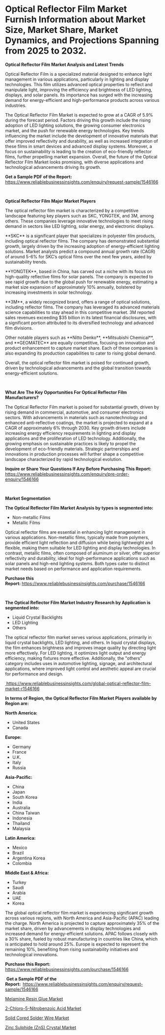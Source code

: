 <p><h1>Optical Reflector Film Market Furnish Information about Market Size, Market Share, Market Dynamics, and Projections Spanning from 2025 to 2032.</h1></p><p><strong>Optical Reflector Film Market Analysis and Latest Trends</strong></p>
<p><p>Optical Reflector Film is a specialized material designed to enhance light management in various applications, particularly in lighting and display technologies. This film utilizes advanced optical properties to reflect and manipulate light, improving the efficiency and brightness of LED lighting, displays, and solar panels. Its importance has surged with the increasing demand for energy-efficient and high-performance products across various industries.</p><p>The Optical Reflector Film Market is expected to grow at a CAGR of 5.9% during the forecast period. Factors driving this growth include the rising adoption of LED lighting solutions, the growing consumer electronics market, and the push for renewable energy technologies. Key trends influencing the market include the development of innovative materials that offer improved reflectivity and durability, as well as increased integration of these films in smart devices and advanced display systems. Moreover, a focus on sustainability is leading to the creation of eco-friendly reflector films, further propelling market expansion. Overall, the future of the Optical Reflector Film Market looks promising, with diverse applications and technological advancements driving its growth.</p></p>
<p><strong>Get a Sample PDF of the Report:&nbsp;</strong> <a href="https://www.reliablebusinessinsights.com/enquiry/request-sample/1546166?utm_campaign=84&utm_medium=2&utm_source=Github&utm_content=ia&utm_term=01022025&utm_id=optical-reflector-film">https://www.reliablebusinessinsights.com/enquiry/request-sample/1546166</a></p>
<p>&nbsp;</p>
<p><strong>Optical Reflector Film Major Market Players</strong></p>
<p><p>The optical reflector film market is characterized by a competitive landscape featuring key players such as SKC, YONGTEK, and 3M, among others. These companies leverage innovative technologies to meet rising demand in sectors like LED lighting, solar energy, and electronic displays.</p><p>**SKC** is a significant player that specializes in polyester film products, including optical reflector films. The company has demonstrated substantial growth, largely driven by the increasing adoption of energy-efficient lighting solutions. Market analysts predict a compound annual growth rate (CAGR) of around 5-6% for SKC’s optical films over the next few years, aided by sustainability trends.</p><p>**YONGTEK**, based in China, has carved out a niche with its focus on high-quality reflective films for solar panels. The company is expected to see rapid growth due to the global push for renewable energy, estimating a market size expansion of approximately 10% annually, bolstered by increasing investments in solar technology.</p><p>**3M**, a widely recognized brand, offers a range of optical solutions, including reflector films. The company has leveraged its advanced materials science capabilities to stay ahead in this competitive market. 3M reported sales revenues exceeding $35 billion in its latest financial disclosures, with a significant portion attributed to its diversified technology and advanced film divisions.</p><p>Other notable players such as **Nitto Denko**, **Mitsubishi Chemical**, and **GEOMATEC** are equally competitive, focusing on innovation and product enhancement to capture market share. Each of these companies is also expanding its production capabilities to cater to rising global demand.</p><p>Overall, the optical reflector film market is poised for continued growth, driven by technological advancements and the global transition towards energy-efficient solutions.</p></p>
<p>&nbsp;</p>
<p><strong>What Are The Key Opportunities For Optical Reflector Film Manufacturers?</strong></p>
<p><p>The Optical Reflector Film market is poised for substantial growth, driven by rising demand in commercial, automotive, and consumer electronics sectors. With advancements in materials such as nanotechnology and enhanced anti-reflective coatings, the market is projected to expand at a CAGR of approximately 6% through 2030. Key growth drivers include increasing energy efficiency requirements in lighting and display applications and the proliferation of LED technology. Additionally, the growing emphasis on sustainable practices is likely to propel the development of eco-friendly materials. Strategic partnerships and innovations in production processes will further shape a competitive landscape characterized by rapid technological evolution.</p></p>
<p><strong>Inquire or Share Your Questions If Any Before Purchasing This Report:</strong> <a href="https://www.reliablebusinessinsights.com/enquiry/pre-order-enquiry/1546166?utm_campaign=84&utm_medium=2&utm_source=Github&utm_content=ia&utm_term=01022025&utm_id=optical-reflector-film">https://www.reliablebusinessinsights.com/enquiry/pre-order-enquiry/1546166</a></p>
<p>&nbsp;</p>
<p><strong>Market Segmentation</strong></p>
<p><strong>The Optical Reflector Film Market Analysis by types is segmented into:</strong></p>
<p><ul><li>Non-metallic Films</li><li>Metallic Films</li></ul></p>
<p><p>Optical reflector films are essential in enhancing light management in various applications. Non-metallic films, typically made from polymers, provide efficient light reflection and diffusion while being lightweight and flexible, making them suitable for LED lighting and display technologies. In contrast, metallic films, often composed of aluminum or silver, offer superior reflectivity and durability, ideal for high-performance applications such as solar panels and high-end lighting systems. Both types cater to distinct market needs based on performance and application requirements.</p></p>
<p><strong>Purchase this Report:&nbsp;</strong><a href="https://www.reliablebusinessinsights.com/purchase/1546166?utm_campaign=84&utm_medium=2&utm_source=Github&utm_content=ia&utm_term=01022025&utm_id=optical-reflector-film">https://www.reliablebusinessinsights.com/purchase/1546166</a></p>
<p>&nbsp;</p>
<p><strong>The Optical Reflector Film Market Industry Research by Application is segmented into:</strong></p>
<p><ul><li>Liquid Crystal Backlights</li><li>LED Lighting</li><li>Others</li></ul></p>
<p><p>The optical reflector film market serves various applications, primarily in liquid crystal backlights, LED lighting, and others. In liquid crystal displays, the film enhances brightness and improves image quality by directing light more effectively. For LED lighting, it optimizes light output and energy efficiency, making fixtures more effective. Additionally, the "others" category includes uses in automotive lighting, signage, and architectural applications, where improved light control and aesthetic appeal are crucial for performance and design.</p></p>
<p><a href="https://www.reliablebusinessinsights.com/global-optical-reflector-film-market-r1546166?utm_campaign=84&utm_medium=2&utm_source=Github&utm_content=ia&utm_term=01022025&utm_id=optical-reflector-film">&nbsp;https://www.reliablebusinessinsights.com/global-optical-reflector-film-market-r1546166</a></p>
<p><strong>In terms of Region, the Optical Reflector Film Market Players available by Region are:</strong></p>
<p>
    <p> <strong> North America: </strong>
        <ul>
            <li>United States</li>
            <li>Canada</li>
        </ul>
        </p> 
    <p> <strong> Europe: </strong>
        <ul>
            <li>Germany</li>
            <li>France</li>
            <li>U.K.</li>
            <li>Italy</li>
            <li>Russia</li>
        </ul>
        </p> 
    <p> <strong> Asia-Pacific: </strong>
        <ul>
            <li>China</li>
            <li>Japan</li>
            <li>South Korea</li>
            <li>India</li>
            <li>Australia</li>
            <li>China Taiwan</li>
            <li>Indonesia</li>
            <li>Thailand</li>
            <li>Malaysia</li>
        </ul>
        </p> 
    <p> <strong> Latin America: </strong>
        <ul>
            <li>Mexico</li>
            <li>Brazil</li>
            <li>Argentina Korea</li>
            <li>Colombia</li>
        </ul>
        </p> 
    <p> <strong> Middle East & Africa: </strong>
        <ul>
            <li>Turkey</li>
            <li>Saudi</li>
            <li>Arabia</li>
            <li>UAE</li>
            <li>Korea</li>
        </ul>
    </p>
    </p>
<p><p>The global optical reflector film market is experiencing significant growth across various regions, with North America and Asia-Pacific (APAC) leading the charge. North America is projected to capture approximately 35% of the market share, driven by advancements in display technologies and increased demand for energy-efficient solutions. APAC follows closely with a 30% share, fueled by robust manufacturing in countries like China, which is anticipated to hold around 25%. Europe is expected to represent the remaining 10%, benefiting from rising sustainability initiatives and technological innovations.</p></p>
<p><strong>Purchase this Report: </strong><a href="https://www.reliablebusinessinsights.com/purchase/1546166?utm_campaign=84&utm_medium=2&utm_source=Github&utm_content=ia&utm_term=01022025&utm_id=optical-reflector-film">https://www.reliablebusinessinsights.com/purchase/1546166</a></p>
<p>&nbsp;<strong>Get a Sample PDF of the Report:&nbsp;&nbsp;</strong><a href="https://www.reliablebusinessinsights.com/enquiry/request-sample/1546166?utm_campaign=84&utm_medium=2&utm_source=Github&utm_content=ia&utm_term=01022025&utm_id=optical-reflector-film">https://www.reliablebusinessinsights.com/enquiry/request-sample/1546166</a></p>
<p><strong></strong></p>
<p><p><a href="https://github.com/binnazcassam/Market-Research-Report-List-1/blob/main/melamine-resin-glue-market.md?utm_campaign=84&utm_medium=2&utm_source=Github&utm_content=ia&utm_term=01022025&utm_id=optical-reflector-film">Melamine Resin Glue Market</a></p><p><a href="https://github.com/genayziben/Market-Research-Report-List-1/blob/main/2-chloro-5-nitrobenzoic-acid-market.md?utm_campaign=84&utm_medium=2&utm_source=Github&utm_content=ia&utm_term=01022025&utm_id=optical-reflector-film">2-Chloro-5-Nitrobenzoic Acid Market</a></p><p><a href="https://github.com/meuskocov/Market-Research-Report-List-1/blob/main/solid-cored-solder-wire-market.md?utm_campaign=84&utm_medium=2&utm_source=Github&utm_content=ia&utm_term=01022025&utm_id=optical-reflector-film">Solid Cored Solder Wire Market</a></p><p><a href="https://github.com/beroxiluwaya/Market-Research-Report-List-1/blob/main/zinc-sulphide-zns-crystal-market.md?utm_campaign=84&utm_medium=2&utm_source=Github&utm_content=ia&utm_term=01022025&utm_id=optical-reflector-film">Zinc Sulphide (ZnS) Crystal Market</a></p></p>